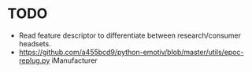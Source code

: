TODO
====

* Read feature descriptor to differentiate between research/consumer headsets.
* https://github.com/a455bcd9/python-emotiv/blob/master/utils/epoc-replug.py iManufacturer
